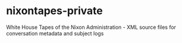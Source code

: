 # nixontapes-private
White House Tapes of the Nixon Administration - XML source files for conversation metadata and subject logs
